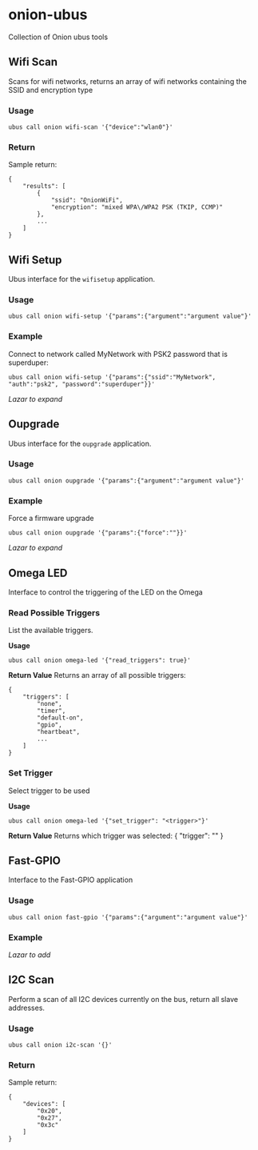 # onion-ubus
Collection of Onion ubus tools

## Wifi Scan
Scans for wifi networks, returns an array of wifi networks containing the SSID and encryption type

### Usage
`ubus call onion wifi-scan '{"device":"wlan0"}'`

### Return
Sample return:
```
{
	"results": [
		{
			"ssid": "OnionWiFi",
			"encryption": "mixed WPA\/WPA2 PSK (TKIP, CCMP)"
		},
		...
	]
}
```


## Wifi Setup
Ubus interface for the `wifisetup` application.

### Usage
`ubus call onion wifi-setup '{"params":{"argument":"argument value"}'`

### Example
Connect to network called MyNetwork with PSK2 password that is superduper:
```
ubus call onion wifi-setup '{"params":{"ssid":"MyNetwork", "auth":"psk2", "password":"superduper"}}'
```

*Lazar to expand*



## Oupgrade
Ubus interface for the `oupgrade` application.

### Usage
`ubus call onion oupgrade '{"params":{"argument":"argument value"}'`

### Example
Force a firmware upgrade
```
ubus call onion oupgrade '{"params":{"force":""}}'
```

*Lazar to expand*



## Omega LED
Interface to control the triggering of the LED on the Omega

### Read Possible Triggers
List the available triggers.

**Usage**
```
ubus call onion omega-led '{"read_triggers": true}'
```

**Return Value**
Returns an array of all possible triggers:
```
{
	"triggers": [
		"none",
		"timer",
		"default-on",
		"gpio",
		"heartbeat",
		...
	]
}
```

### Set Trigger
Select trigger to be used

**Usage**
```
ubus call onion omega-led '{"set_trigger": "<trigger>"}'
```

**Return Value**
Returns which trigger was selected:
{
	"trigger": "<trigger>"
}



## Fast-GPIO
Interface to the Fast-GPIO application

### Usage
`ubus call onion fast-gpio '{"params":{"argument":"argument value"}'`

### Example
*Lazar to add*



## I2C Scan
Perform a scan of all I2C devices currently on the bus, return all slave addresses.

### Usage
`ubus call onion i2c-scan '{}'`

### Return
Sample return:
```
{
	"devices": [
		"0x20",
		"0x27",
		"0x3c"
	]
}
```


